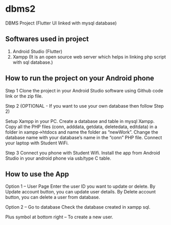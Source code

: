# dbms2

DBMS Project (Flutter UI linked with mysql database)

## Softwares used in project 

1. Android Studio (Flutter)
2. Xampp (It is an open source web server which helps in linking php script with sql database.)

## How to run the project on your Android phone

Step 1
Clone the project in your Android Studio software using Github code link or the zip file.

Step 2 (OPTIONAL - If you want to use your own database then follow Step 2)

Setup Xampp in your PC. Create a database and table in mysql Xampp. 
Copy all the PHP files (conn, adddata, getdata, deletedata, editdata) in a folder in xampp->htdocs and name the folder as “newWork”. Change the database name with your database’s name in the “conn” PHP file. 
Connect your laptop with Student WiFi.

Step 3
Connect you phone with Student Wifi. Install the app from Android Studio in your android phone via usb/type C table. 

## How to use the App

Option 1 – User Page
Enter the user ID you want to update or delete.  By Update account button, you can update user details. By Delete account button, you can delete a user from database.

Option 2 – Go to database
Check the database created in xampp sql.

Plus symbol at bottom right – To create a new user.

